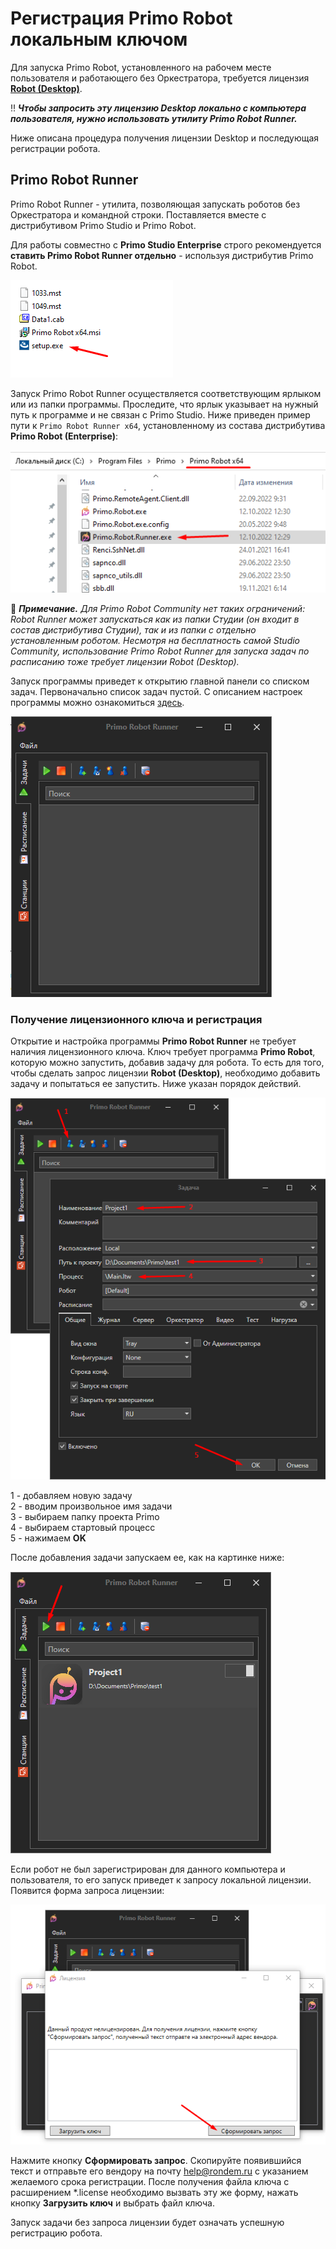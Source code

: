 # Регистрация Primo Robot локальным ключом

Для запуска Primo Robot, установленного на рабочем месте пользователя и работающего без Оркестратора, требуется лицензия [**Robot (Desktop)**](https://docs.primo-rpa.ru/primo-rpa/primo-robot/intro#izdaniya). 

:bangbang: ***Чтобы запросить эту лицензию Desktop локально с компьютера пользователя, нужно использовать утилиту Primo Robot Runner.***

Ниже описана процедура получения лицензии Desktop и последующая регистрации робота.


## Primo Robot Runner

Primo Robot Runner - утилита, позволяющая запускать роботов без Оркестратора и командной строки. Поставляется вместе с дистрибутивом Primo Studio и Primo Robot.

Для работы совместно с **Primo Studio Enterprise** строго рекомендуется **ставить Primo Robot Runner отдельно** - используя дистрибутив Primo Robot.

![](<../../.gitbook/assets/1. Дистрибутив Раннер.png>)

Запуск Primo Robot Runner осуществляется соответствующим ярлыком или из папки программы. Проследите, что ярлык указывает на нужный путь к программе и не связан с Primo Studio. Ниже приведен пример пути к `Primo Robot Runner x64`, установленному из состава дистрибутива **Primo Robot (Enterprise)**:

![](<../../.gitbook/assets/2. Пример пути.png>)

:small_blue_diamond: ***Примечание.*** *Для Primo Robot Community нет таких ограничений: Robot Runner может запускаться как из папки Студии (он входит в состав дистрибутива Студии), так и из папки с отдельно установленным роботом. Несмотря на бесплатность самой Studio Community, использование Primo Robot Runner для запуска задач по расписанию тоже требует лицензии Robot (Desktop).*

Запуск программы приведет к открытию главной панели со списком задач. Первоначально список задач пустой. С описанием настроек программы можно ознакомиться [здесь](https://docs.primo-rpa.ru/primo-rpa/primo-robot/robot-runner/README).

![](<../../.gitbook/assets/3. Пустой список задач.png>)

### Получение лицензионного ключа и регистрация

Открытие и настройка программы **Primo Robot Runner** не требует наличия лицензионного ключа. Ключ требует программа **Primo Robot**, которую можно запустить, добавив задачу для робота. То есть для того, чтобы сделать запрос лицензии **Robot (Desktop)**, необходимо добавить задачу и попытаться ее запустить. Ниже указан порядок действий.

![](<../../.gitbook/assets/4. Добавление задачи.png>)

1 - добавляем новую задачу\
2 - вводим произвольное имя задачи\
3 - выбираем папку проекта Primo\
4 - выбираем стартовый процесс\
5 - нажимаем **OK**

После добавления задачи запускаем ее, как на картинке ниже:

![](<../../.gitbook/assets/5. Запуск задачи.png>)

Если робот не был зарегистрирован для данного компьютера и пользователя, то его запуск приведет к запросу локальной лицензии. Появится форма запроса лицензии:

![](<../../.gitbook/assets/6. Запрос лицензии.png>)

Нажмите кнопку **Сформировать запрос**. Скопируйте появившийся текст и отправьте его вендору на почту help@rondem.ru с указанием желаемого срока регистрации. После получения файла ключа с расширением \*.license необходимо вызвать эту же форму, нажать кнопку **Загрузить ключ** и выбрать файл ключа.

Запуск задачи без запроса лицензии будет означать успешную регистрацию робота.




